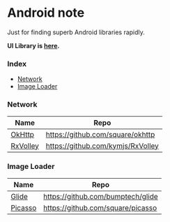 Android note
====================

Just for finding superb Android libraries rapidly.

**UI Library is [here](https://github.com/happylrd/superb-android-ui).**

### Index
* [Network](#network)
* [Image Loader](#image-loader)

### Network
Name | Repo
--- | ---
[OkHttp](http://square.github.io/okhttp/) | https://github.com/square/okhttp
[RxVolley](http://rxvolley.mydoc.io/) | https://github.com/kymjs/RxVolley

### Image Loader
Name | Repo
--- | ---
[Glide](https://github.com/bumptech/glide) | https://github.com/bumptech/glide
[Picasso](http://square.github.io/picasso/) | https://github.com/square/picasso
